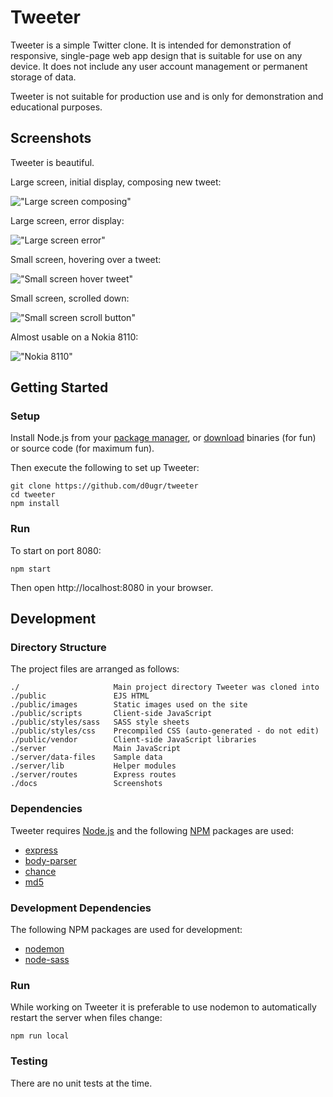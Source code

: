 # **Tweeter**

Tweeter is a simple Twitter clone.  It is intended for demonstration of responsive, single-page web app design that is suitable for use on any device.  It does not include any user account management or permanent storage of data.

Tweeter is not suitable for production use and is only for demonstration and educational purposes.

## **Screenshots**

Tweeter is beautiful.

Large screen, initial display, composing new tweet:

!["Large screen composing"](docs/tweeter-screenshot-01-compose.png)

Large screen, error display:

!["Large screen error"](docs/tweeter-screenshot-02-error.png)

Small screen, hovering over a tweet:

!["Small screen hover tweet"](docs/tweeter-screenshot-03-small-hover.png)

Small screen, scrolled down:

!["Small screen scroll button"](docs/tweeter-screenshot-04-small-scroll.png)

Almost usable on a Nokia 8110:

!["Nokia 8110"](docs/tweeter-screenshot-05-nokia-8110.png)

## **Getting Started**

### **Setup**

Install Node.js from your [package manager](https://nodejs.org/en/download/package-manager/), or [download](https://nodejs.org/en/download/) binaries (for fun) or source code (for maximum fun).

Then execute the following to set up Tweeter:

```
git clone https://github.com/d0ugr/tweeter
cd tweeter
npm install
```

### **Run**

To start on port 8080:

```
npm start
```

Then open http://localhost:8080 in your browser.

## **Development**

### **Directory Structure**

The project files are arranged as follows:

```
./                     Main project directory Tweeter was cloned into
./public               EJS HTML
./public/images        Static images used on the site
./public/scripts       Client-side JavaScript
./public/styles/sass   SASS style sheets
./public/styles/css    Precompiled CSS (auto-generated - do not edit)
./public/vendor        Client-side JavaScript libraries
./server               Main JavaScript
./server/data-files    Sample data
./server/lib           Helper modules
./server/routes        Express routes
./docs                 Screenshots
```

### **Dependencies**

Tweeter requires [Node.js](https://nodejs.org) and the following [NPM](https://www.npmjs.com/) packages are used:

- [express](https://www.npmjs.com/package/express)
- [body-parser](https://www.npmjs.com/package/body-parser)
- [chance](https://www.npmjs.com/package/chance)
- [md5](https://www.npmjs.com/package/md5)

### **Development Dependencies**

The following NPM packages are used for development:

- [nodemon](https://www.npmjs.com/package/nodemon)
- [node-sass](https://www.npmjs.com/package/node-sass)

### **Run**

While working on Tweeter it is preferable to use nodemon to automatically restart the server when files change:

```
npm run local
```

### **Testing**

There are no unit tests at the time.
